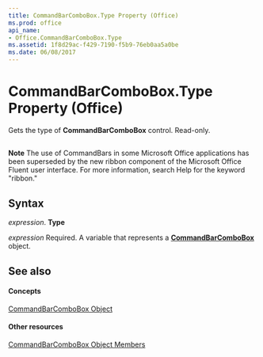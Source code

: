 ```yaml
---
title: CommandBarComboBox.Type Property (Office)
ms.prod: office
api_name:
- Office.CommandBarComboBox.Type
ms.assetid: 1f8d29ac-f429-7190-f5b9-76eb0aa5a0be
ms.date: 06/08/2017
---
```



# CommandBarComboBox.Type Property (Office)

Gets the type of **CommandBarComboBox** control. Read-only.


## 


 **Note**  The use of CommandBars in some Microsoft Office applications has been superseded by the new ribbon component of the Microsoft Office Fluent user interface. For more information, search Help for the keyword "ribbon."


## Syntax

 _expression_. **Type**

 _expression_ Required. A variable that represents a **[CommandBarComboBox](commandbarcombobox-object-office.md)** object.


## See also


#### Concepts


[CommandBarComboBox Object](commandbarcombobox-object-office.md)
#### Other resources


[CommandBarComboBox Object Members](commandbarcombobox-members-office.md)

